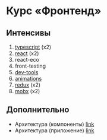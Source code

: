 # Курс «Фронтенд»

## Интенсивы

1. [typescript](https://github.com/kontur-web-courses/typescript) (x2)
2. [react](https://github.com/kontur-web-courses/react-ts) (x2)
3. react-eco <!-- блок про различные инструменты (webpack, babel, css-modules, postcss, jest, prettier, eslint, etc.) -->
4. front-testing <!-- блок про тестирование (jest, unit, компоненты, e2e, скриншоты) @slogger -->
5. [dev-tools](https://github.com/kontur-web-courses/dev-tools)
6. [animations](https://docs.google.com/presentation/d/1XTe-RH5lcpmNbLL17n2VLtQJamcABEA-e5OqpmyY_Ig)
7. [redux](https://github.com/kontur-web-courses/redux) (x2)
8. [mobx](https://github.com/kontur-web-courses/mobx) (x2)

## Дополнительно

- Архитектура (компоненты) [link](https://docs.google.com/presentation/d/1M2ErgeFSB6HQ-PF8e3TK0GZM1fXdTeV9I-1zHW1eLtY)
- Архитектура (приложение) [link](https://docs.google.com/presentation/d/1b0q0g5DYY-idpOQnhqcNKamX3RJKgUAB4mkwF5SpADs)
